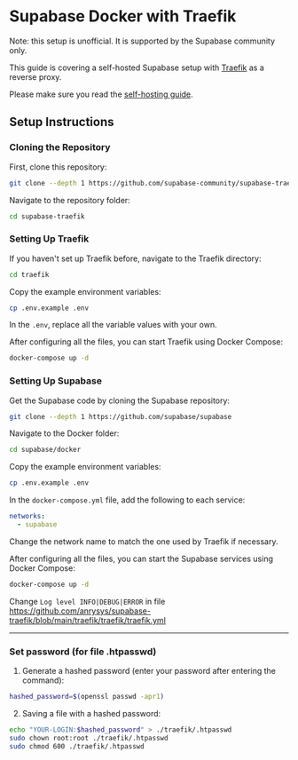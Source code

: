 # Supabase Docker with Traefik

Note: this setup is unofficial. It is supported by the Supabase community only.

This guide is covering a self-hosted Supabase setup with [Traefik](https://github.com/traefik/traefik) as a reverse proxy.

Please make sure you read the [self-hosting guide](https://supabase.io/docs/guides/self-hosting#running-supabase).

## Setup Instructions

### Cloning the Repository

First, clone this repository:

```bash
git clone --depth 1 https://github.com/supabase-community/supabase-traefik
```

Navigate to the repository folder:
```bash
cd supabase-traefik
```

### Setting Up Traefik

If you haven't set up Traefik before, navigate to the Traefik directory:

```bash
cd traefik
```

Copy the example environment variables:

```bash
cp .env.example .env
```

In the `.env`, replace all the variable values with your own.


After configuring all the files, you can start Traefik using Docker Compose:

```bash
docker-compose up -d
```

### Setting Up Supabase

Get the Supabase code by cloning the Supabase repository:

```bash
git clone --depth 1 https://github.com/supabase/supabase
```

Navigate to the Docker folder:

```bash
cd supabase/docker
```

Copy the example environment variables:

```bash
cp .env.example .env
```

In the `docker-compose.yml` file, add the following to each service:

```yaml
networks:
  - supabase
```

Change the network name to match the one used by Traefik if necessary.

After configuring all the files, you can start the Supabase services using Docker Compose:

```bash
docker-compose up -d
```

Change `Log level INFO|DEBUG|ERROR` in file https://github.com/anrysys/supabase-traefik/blob/main/traefik/traefik/traefik.yml

---

### Set password (for file .htpasswd)

1. Generate a hashed password (enter your password after entering the command):

```bash
hashed_password=$(openssl passwd -apr1)
```
2. Saving a file with a hashed password:

```bash
echo "YOUR-LOGIN:$hashed_password" > ./traefik/.htpasswd
sudo chown root:root ./traefik/.htpasswd
sudo chmod 600 ./traefik/.htpasswd
```


